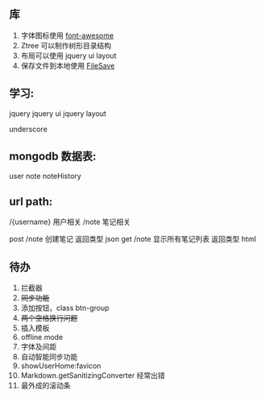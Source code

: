 
## 库

1. 字体图标使用 [font-awesome](http://fontawesome.dashgame.com/)
2. Ztree 可以制作树形目录结构
3. 布局可以使用 jquery ui layout
4. 保存文件到本地使用 [FileSave](https://github.com/eligrey/FileSaver.js/)


## 学习:

jquery
jquery ui
jquery layout

underscore

## mongodb 数据表:

user
note
noteHistory

## url path:

/{username} 用户相关
/note 笔记相关

post /note 创建笔记 返回类型 json
get /note 显示所有笔记列表 返回类型 html

## 待办

1. 拦截器
2. ~~同步功能~~
3. 添加按钮，class btn-group
4. ~~两个空格换行问题~~
5. 插入模板
6. offline mode
7. 字体及间距
8. 自动智能同步功能
9. showUserHome:favicon
10. Markdown.getSanitizingConverter 经常出错
11. 最外成的滚动条